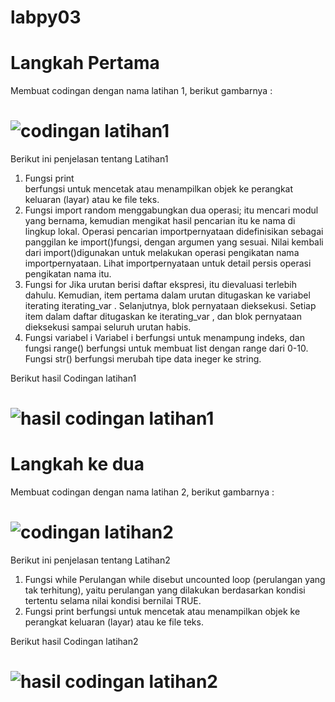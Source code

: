 # labpy03
# Langkah Pertama
Membuat codingan dengan nama latihan 1, berikut gambarnya :
# ![codingan latihan1](https://user-images.githubusercontent.com/46530309/52929516-56afd700-3377-11e9-89f2-81b7398b8510.png)
Berikut ini penjelasan tentang Latihan1
1. Fungsi print  
berfungsi untuk mencetak atau menampilkan objek ke perangkat keluaran (layar) atau ke file teks.
2. Fungsi import random 
menggabungkan dua operasi; itu mencari modul yang bernama, kemudian mengikat hasil pencarian itu ke nama di lingkup lokal. Operasi pencarian importpernyataan didefinisikan sebagai panggilan ke import()fungsi, dengan argumen yang sesuai. Nilai kembali dari import()digunakan untuk melakukan operasi pengikatan nama importpernyataan. Lihat importpernyataan untuk detail persis operasi pengikatan nama itu.
3. Fungsi for 
Jika urutan berisi daftar ekspresi, itu dievaluasi terlebih dahulu. Kemudian, item pertama dalam urutan ditugaskan ke variabel iterating iterating_var . Selanjutnya, blok pernyataan dieksekusi. Setiap item dalam daftar ditugaskan ke iterating_var , dan blok pernyataan dieksekusi sampai seluruh urutan habis.
4. Fungsi variabel i 
Variabel i berfungsi untuk menampung indeks, dan fungsi range() berfungsi untuk membuat list dengan range dari 0-10. Fungsi str() berfungsi merubah tipe data ineger ke string.

Berikut hasil Codingan latihan1
# ![hasil codingan latihan1](https://user-images.githubusercontent.com/46530309/52929781-5d8b1980-3378-11e9-9e5a-574dbe6345f8.png)

# Langkah ke dua
Membuat codingan dengan nama latihan 2, berikut gambarnya :
# ![codingan latihan2](https://user-images.githubusercontent.com/46530309/52929927-fc177a80-3378-11e9-9931-603abd120958.png)
Berikut ini penjelasan tentang Latihan2
1.	Fungsi while
  Perulangan while disebut uncounted loop (perulangan yang tak terhitung), yaitu perulangan yang dilakukan berdasarkan kondisi tertentu selama nilai kondisi bernilai TRUE.
2.	Fungsi print
  berfungsi untuk mencetak atau menampilkan objek ke perangkat keluaran (layar) atau ke file teks.
  
  Berikut hasil Codingan latihan2
# ![hasil codingan latihan2](https://user-images.githubusercontent.com/46530309/52929928-fcb01100-3378-11e9-8ca5-6188eaf92d0a.png)


